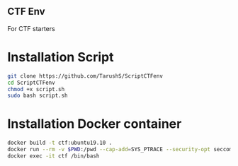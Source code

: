 ## CTF Env
For CTF starters

# Installation Script
```bash
git clone https://github.com/TarushS/ScriptCTFenv
cd ScriptCTFenv
chmod +x script.sh
sudo bash script.sh
```

# Installation Docker container
```bash
docker build -t ctf:ubuntu19.10 .
docker run --rm -v $PWD:/pwd --cap-add=SYS_PTRACE --security-opt seccomp=unconfined -d --name ctf -i ctf:ubuntu19.1
docker exec -it ctf /bin/bash
```
